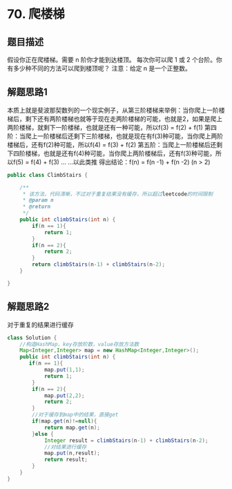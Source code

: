 # 70. 爬楼梯

## 题目描述
假设你正在爬楼梯。需要 n 阶你才能到达楼顶。
每次你可以爬 1 或 2 个台阶。你有多少种不同的方法可以爬到楼顶呢？
注意：给定 n 是一个正整数。

## 解题思路1
本质上就是斐波那契数列的一个现实例子，从第三阶楼梯来举例：当你爬上一阶楼梯后，剩下还有两阶楼梯也就等于现在走两阶楼梯的可能，也就是2，如果是爬上两阶楼梯，就剩下一阶楼梯，也就是还有一种可能，所以f(3) = f(2) + f(1)
第四阶：当爬上一阶楼梯后还剩下三阶楼梯，也就是现在有f(3)种可能，当你爬上两阶楼梯后，还有f(2)种可能，所以f(4) = f(3) + f(2)
第五阶：当爬上一阶楼梯后还剩下四阶楼梯，也就是还有f(4)种可能，当你爬上两阶楼梯后，还有f(3)种可能，所以f(5) = f(4) + f(3)
... ...以此类推
得出结论：f(n) = f(n -1) + f(n -2) (n > 2)
```java
public class ClimbStairs {

    /**
     * 该方法，代码清晰，不过对于重复结果没有缓存，所以超过leetcode的时间限制
     * @param n
     * @return
     */
    public int climbStairs(int n) {
        if(n == 1){
            return 1;
        }
        if(n == 2){
            return 2;
        }
        return climbStairs(n-1) + climbStairs(n-2);
    }

}
```
## 解题思路2
对于重复的结果进行缓存
```java
class Solution {
    //构造HashMap，key存放阶数，value存放方法数
    Map<Integer,Integer> map = new HashMap<Integer,Integer>();
    public int climbStairs(int n) {
       if(n == 1){
            map.put(1,1);
            return 1;
        }
        if(n == 2){
            map.put(2,2);
            return 2;
        }
        //对于缓存到map中的结果，直接get
        if(map.get(n)!=null){
            return map.get(n);
        }else {
            Integer result = climbStairs(n-1) + climbStairs(n-2);
            //对结果进行缓存
            map.put(n,result);
            return result;
        }
    }
}
```

